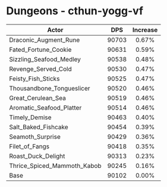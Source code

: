 # Dungeons - cthun-yogg-vf
| Actor | DPS | Increase |
|---|:---:|:---:|
|Draconic_Augment_Rune|90703|0.67%|
|Fated_Fortune_Cookie|90631|0.59%|
|Sizzling_Seafood_Medley|90538|0.48%|
|Revenge_Served_Cold|90530|0.47%|
|Feisty_Fish_Sticks|90525|0.47%|
|Thousandbone_Tongueslicer|90520|0.46%|
|Great_Cerulean_Sea|90519|0.46%|
|Aromatic_Seafood_Platter|90514|0.46%|
|Timely_Demise|90463|0.40%|
|Salt_Baked_Fishcake|90454|0.39%|
|Seamoth_Surprise|90429|0.36%|
|Filet_of_Fangs|90418|0.35%|
|Roast_Duck_Delight|90313|0.23%|
|Thrice_Spiced_Mammoth_Kabob|90245|0.16%|
|Base|90102|0.00%|
